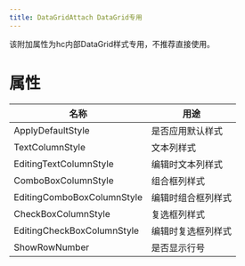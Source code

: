 ```yaml
---
title: DataGridAttach DataGrid专用
---
```


该附加属性为hc内部DataGrid样式专用，不推荐直接使用。

# 属性

| 名称 | 用途 |
|-|-|
| ApplyDefaultStyle | 是否应用默认样式 |
| TextColumnStyle | 文本列样式 |
| EditingTextColumnStyle | 编辑时文本列样式 |
| ComboBoxColumnStyle | 组合框列样式 |
| EditingComboBoxColumnStyle | 编辑时组合框列样式 |
| CheckBoxColumnStyle | 复选框列样式 |
| EditingCheckBoxColumnStyle | 编辑时复选框列样式 |
| ShowRowNumber | 是否显示行号 |